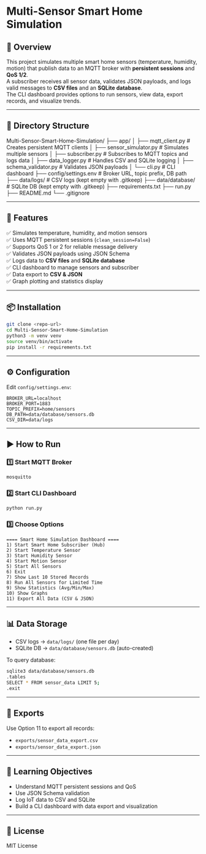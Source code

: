 # Multi-Sensor Smart Home Simulation

## 📌 Overview
This project simulates multiple smart home sensors (temperature, humidity, motion) that publish data to an MQTT broker with **persistent sessions** and **QoS 1/2**.  
A subscriber receives all sensor data, validates JSON payloads, and logs valid messages to **CSV files** and an **SQLite database**.  
The CLI dashboard provides options to run sensors, view data, export records, and visualize trends.

---

## 📂 Directory Structure
Multi-Sensor-Smart-Home-Simulation/
├── app/
│   ├── mqtt_client.py        # Creates persistent MQTT clients
│   ├── sensor_simulator.py   # Simulates multiple sensors
│   ├── subscriber.py         # Subscribes to MQTT topics and logs data
│   ├── data_logger.py        # Handles CSV and SQLite logging
│   ├── schema_validator.py   # Validates JSON payloads
│   └── cli.py                # CLI dashboard
├── config/settings.env       # Broker URL, topic prefix, DB path
├── data/logs/                # CSV logs (kept empty with .gitkeep)
├── data/database/            # SQLite DB (kept empty with .gitkeep)
├── requirements.txt
├── run.py
├── README.md
└── .gitignore

---

## 🚀 Features
✅ Simulates temperature, humidity, and motion sensors  
✅ Uses MQTT persistent sessions (`clean_session=False`)  
✅ Supports QoS 1 or 2 for reliable message delivery  
✅ Validates JSON payloads using JSON Schema  
✅ Logs data to **CSV files** and **SQLite database**  
✅ CLI dashboard to manage sensors and subscriber  
✅ Data export to **CSV & JSON**  
✅ Graph plotting and statistics display  

---

## 📦 Installation
```bash
git clone <repo-url>
cd Multi-Sensor-Smart-Home-Simulation
python3 -m venv venv
source venv/bin/activate
pip install -r requirements.txt
```

---

## ⚙️ Configuration
Edit `config/settings.env`:
```
BROKER_URL=localhost
BROKER_PORT=1883
TOPIC_PREFIX=home/sensors
DB_PATH=data/database/sensors.db
CSV_DIR=data/logs
```

---

## ▶️ How to Run
### 1️⃣ Start MQTT Broker
```bash
mosquitto
```

### 2️⃣ Start CLI Dashboard
```bash
python run.py
```

### 3️⃣ Choose Options
```
==== Smart Home Simulation Dashboard ====
1) Start Smart Home Subscriber (Hub)
2) Start Temperature Sensor
3) Start Humidity Sensor
4) Start Motion Sensor
5) Start All Sensors
6) Exit
7) Show Last 10 Stored Records
8) Run All Sensors for Limited Time
9) Show Statistics (Avg/Min/Max)
10) Show Graphs
11) Export All Data (CSV & JSON)
```

---

## 📊 Data Storage
- CSV logs → `data/logs/` (one file per day)
- SQLite DB → `data/database/sensors.db` (auto-created)

To query database:
```bash
sqlite3 data/database/sensors.db
.tables
SELECT * FROM sensor_data LIMIT 5;
.exit
```

---

## 📂 Exports
Use Option 11 to export all records:  
- `exports/sensor_data_export.csv`  
- `exports/sensor_data_export.json`

---

## 📜 Learning Objectives
- Understand MQTT persistent sessions and QoS
- Use JSON Schema validation
- Log IoT data to CSV and SQLite
- Build a CLI dashboard with data export and visualization

---

## 📄 License
MIT License
